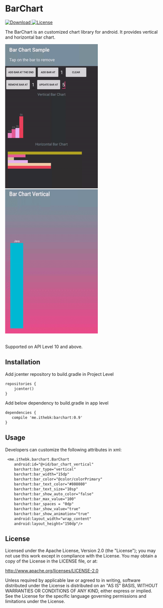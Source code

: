 # BarChart
[ ![Download](https://api.bintray.com/packages/ithebk/maven/Bar-Chart/images/download.svg) ](https://bintray.com/ithebk/maven/Bar-Chart/_latestVersion)
[![License](https://img.shields.io/badge/License-Apache%202.0-blue.svg)](https://opensource.org/licenses/Apache-2.0)

The BarChart is an customized chart library for android. It provides vertical and horizontal bar chart.

<img src="/screenshot/barchartsample.gif" width="300" height="466">
<img src="/screenshot/bar_chart_vert.gif" width="300" height="466">

<br/>Supported on API Level 10 and above.

## Installation
Add jcenter repository to build.gradle in Project Level
	
	repositories {
		jcenter()
	}

Add below dependency to build.gradle in app level

	dependencies {
	   compile 'me.ithebk:barchart:0.9'
	}

## Usage
Developers can customize the following attributes in xml:
          
     <me.ithebk.barchart.BarChart
        android:id="@+id/bar_chart_vertical"
        barchart:bar_type="vertical"
        barchart:bar_width="15dp"
        barchart:bar_color="@color/colorPrimary"
        barchart:bar_text_color="#808080"
        barchart:bar_text_size="10sp"
        barchart:bar_show_auto_color="false"
        barchart:bar_max_value="100"
        barchart:bar_spaces = "0dp"
        barchart:bar_show_value="true"
        barchart:bar_show_animation="true"
        android:layout_width="wrap_content"
        android:layout_height="150dp"/>
        
        
             


## License

Licensed under the Apache License, Version 2.0 (the "License"); you may not use this work except in compliance with the License.
You may obtain a copy of the License in the LICENSE file, or at:

http://www.apache.org/licenses/LICENSE-2.0

Unless required by applicable law or agreed to in writing, software distributed under the License is distributed on an "AS IS" BASIS, WITHOUT WARRANTIES OR CONDITIONS OF ANY KIND, either express or implied. See the License for the specific language governing permissions and limitations under the License.

